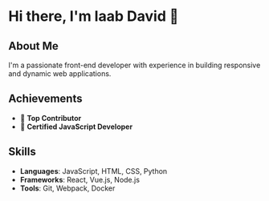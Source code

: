 # Hi there, I'm laab David 👋

## About Me
I'm a passionate front-end developer with experience in building responsive and dynamic web applications.

## Achievements
- 🌟 **Top Contributor**
- 📜 **Certified JavaScript Developer**

## Skills
- **Languages**: JavaScript, HTML, CSS, Python
- **Frameworks**: React, Vue.js, Node.js
- **Tools**: Git, Webpack, Docker

